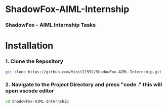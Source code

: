 # ShadowFox-AIML-Internship
### ShadowFox - AIML Internship Tasks

# Installation

### 1. Clone the Repository

```bash
git clone https://github.com/Vinit21592/ShadowFox-AIML-Internship.git
```

### 2. Navigate to the Project Directory and press "code ." this will open vscode editor

```bash
cd ShadowFox-AIML-Internship
```
